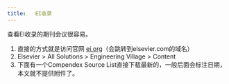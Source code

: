 ```yaml
---
title:   EI收录
---
```

查看EI收录的期刊会议很容易。
1. 直接的方式就是访问官网 [ei.org](www.ei.org)（会跳转到elsevier.com的域名） 
2. Elsevier > All Solutions > Engineering Village > Content 
3. 下面有一个Compendex Source List直接下载最新的，一般后面会标注日期，本文就不提供附件了。



